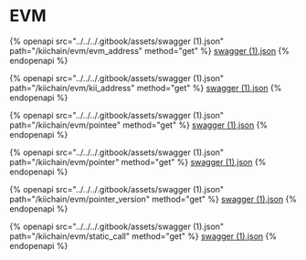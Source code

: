 # EVM

{% openapi src="../../../.gitbook/assets/swagger (1).json" path="/kiichain/evm/evm_address" method="get" %}
[swagger (1).json](<../../../.gitbook/assets/swagger (1).json>)
{% endopenapi %}

{% openapi src="../../../.gitbook/assets/swagger (1).json" path="/kiichain/evm/kii_address" method="get" %}
[swagger (1).json](<../../../.gitbook/assets/swagger (1).json>)
{% endopenapi %}

{% openapi src="../../../.gitbook/assets/swagger (1).json" path="/kiichain/evm/pointee" method="get" %}
[swagger (1).json](<../../../.gitbook/assets/swagger (1).json>)
{% endopenapi %}

{% openapi src="../../../.gitbook/assets/swagger (1).json" path="/kiichain/evm/pointer" method="get" %}
[swagger (1).json](<../../../.gitbook/assets/swagger (1).json>)
{% endopenapi %}

{% openapi src="../../../.gitbook/assets/swagger (1).json" path="/kiichain/evm/pointer_version" method="get" %}
[swagger (1).json](<../../../.gitbook/assets/swagger (1).json>)
{% endopenapi %}

{% openapi src="../../../.gitbook/assets/swagger (1).json" path="/kiichain/evm/static_call" method="get" %}
[swagger (1).json](<../../../.gitbook/assets/swagger (1).json>)
{% endopenapi %}



